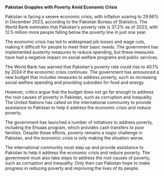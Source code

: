 **Pakistan Grapples with Poverty Amid Economic Crisis**

Pakistan is facing a severe economic crisis, with inflation soaring to 29.66% in December 2023, according to the Pakistan Bureau of Statistics. The World Bank estimates that Pakistan's poverty rate is 37.2% as of 2023, with 12.5 million more people falling below the poverty line in just one year.

The economic crisis has led to widespread job losses and wage cuts, making it difficult for people to meet their basic needs. The government has implemented austerity measures to reduce spending, but these measures have had a negative impact on social welfare programs and public services.

The World Bank has warned that Pakistan's poverty rate could rise to 40.1% by 2024 if the economic crisis continues. The government has announced a new budget that includes measures to address poverty, such as increasing social welfare spending and providing subsidies for food and energy.

However, critics argue that the budget does not go far enough to address the root causes of poverty in Pakistan, such as corruption and inequality. The United Nations has called on the international community to provide assistance to Pakistan to help it address the economic crisis and reduce poverty.

The government has launched a number of initiatives to address poverty, including the Ehsaas program, which provides cash transfers to poor families. Despite these efforts, poverty remains a major challenge in Pakistan, and the economic crisis is only making the situation worse.

The international community must step up and provide assistance to Pakistan to help it address the economic crisis and reduce poverty. The government must also take steps to address the root causes of poverty, such as corruption and inequality. Only then can Pakistan hope to make progress in reducing poverty and improving the lives of its people.